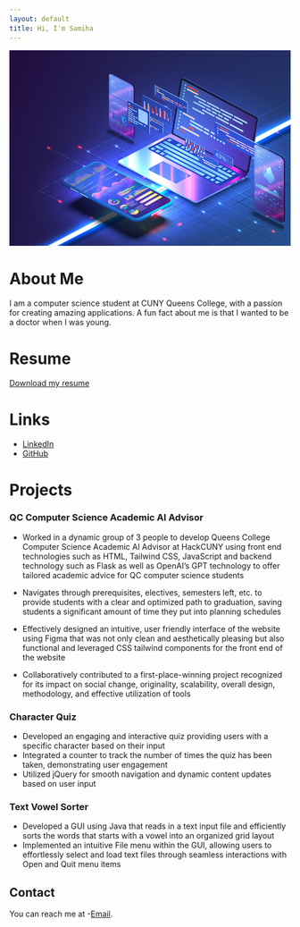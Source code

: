 ```yaml
---
layout: default
title: Hi, I'm Samiha
---
```


<img src="assets/images/technology.jpg" alt="technology" style="width:550px;height:350px;">


# About Me
I am a computer science student at CUNY Queens College, with a passion for creating amazing applications. 
A fun fact about me is that I wanted to be a doctor when I was young.

# Resume
[Download my resume](https://drive.google.com/file/d/1fQdJPufKxrJvq5SlYKzoODIv9g_nhUrg/view?usp=sharing)

# Links
- [LinkedIn](https://www.linkedin.com/in/samiha-z/)
- [GitHub](https://github.com/samihazaman)

# Projects
### QC Computer Science Academic AI Advisor
* Worked in a dynamic group of 3 people to develop Queens College Computer Science Academic AI Advisor at  HackCUNY using front end technologies such as HTML, Tailwind CSS, JavaScript and backend technology such as Flask as well as OpenAI’s GPT technology to offer tailored academic advice for QC computer science students

* Navigates through prerequisites, electives, semesters left, etc. to provide students with a clear and optimized path to graduation, saving students a significant amount of time they put into planning schedules

* Effectively designed an intuitive, user friendly interface of the website using Figma that was not only clean and aesthetically pleasing but also functional and leveraged CSS tailwind components for the front end of the website
  
* Collaboratively contributed to a first-place-winning project recognized for its impact on social change, originality, scalability, overall design, methodology, and effective utilization of tools

### Character Quiz
* Developed an engaging and interactive quiz providing users with a specific character based on their input
* Integrated a counter to track the number of times the quiz has been taken, demonstrating user engagement
* Utilized jQuery for smooth navigation and dynamic content updates based on user input

### Text Vowel Sorter
* Developed a GUI using Java that reads in a text input file and efficiently sorts the words that starts with a vowel into an  organized grid layout
* Implemented an intuitive File menu within the GUI, allowing users to effortlessly select and load text files through 
seamless interactions with Open and Quit menu items

## Contact
You can reach me at -[Email](mailto:samihaz2009@gmail.com).
